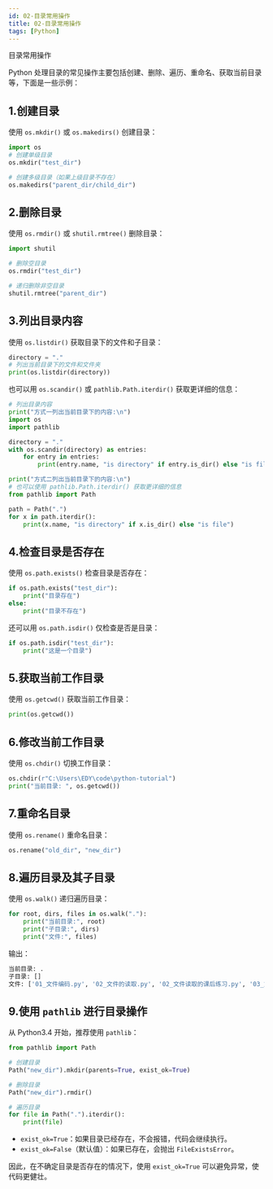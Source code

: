```yaml
---
id: 02-目录常用操作
title: 02-目录常用操作
tags: [Python]
---
```


目录常用操作

Python 处理目录的常见操作主要包括创建、删除、遍历、重命名、获取当前目录等，下面是一些示例：

## 1.创建目录

使用 `os.mkdir()` 或 `os.makedirs()` 创建目录：

```python
import os
# 创建单级目录
os.mkdir("test_dir")

# 创建多级目录（如果上级目录不存在）
os.makedirs("parent_dir/child_dir")
```

## 2.删除目录

使用 `os.rmdir()` 或 `shutil.rmtree()` 删除目录：

```python
import shutil

# 删除空目录
os.rmdir("test_dir")

# 递归删除非空目录
shutil.rmtree("parent_dir")
```

## 3.列出目录内容

使用 `os.listdir()` 获取目录下的文件和子目录：

```python
directory = "."
# 列出当前目录下的文件和文件夹
print(os.listdir(directory))
```

也可以用 `os.scandir()` 或 `pathlib.Path.iterdir()` 获取更详细的信息：

```python
# 列出目录内容
print("方式一列出当前目录下的内容:\n")
import os
import pathlib

directory = "."
with os.scandir(directory) as entries:
    for entry in entries:
        print(entry.name, "is directory" if entry.is_dir() else "is file")

print("方式二列出当前目录下的内容:\n")
# 也可以使用 pathlib.Path.iterdir() 获取更详细的信息
from pathlib import Path

path = Path(".")
for x in path.iterdir():
    print(x.name, "is directory" if x.is_dir() else "is file")
```

## 4.检查目录是否存在

使用 `os.path.exists()` 检查目录是否存在：

```python
if os.path.exists("test_dir"):
    print("目录存在")
else:
    print("目录不存在")
```

还可以用 `os.path.isdir()` 仅检查是否是目录：

```python
if os.path.isdir("test_dir"):
    print("这是一个目录")
```

## 5.获取当前工作目录

使用 `os.getcwd()` 获取当前工作目录：

```python
print(os.getcwd())
```

## 6.修改当前工作目录

使用 `os.chdir()` 切换工作目录：

```python
os.chdir(r"C:\Users\EDY\code\python-tutorial")
print("当前目录: ", os.getcwd())
```

## 7.重命名目录

使用 `os.rename()` 重命名目录：

```python
os.rename("old_dir", "new_dir")
```

## 8.遍历目录及其子目录

使用 `os.walk()` 递归遍历目录：

```python
for root, dirs, files in os.walk("."):
    print("当前目录:", root)
    print("子目录:", dirs)
    print("文件:", files)
```

输出：

```bash
当前目录: .
子目录: []
文件: ['01_文件编码.py', '02_文件的读取.py', '02_文件读取的课后练习.py', '03_文件写入.py', '04_文件操作综合案例.py', '05_目录常用操作.py', 'bill.txt', 'word.txt', 'word.txt.bak', '__init__.py']
```

## 9.使用 `pathlib` 进行目录操作

从 Python3.4 开始，推荐使用 `pathlib`：

```python
from pathlib import Path

# 创建目录
Path("new_dir").mkdir(parents=True, exist_ok=True)

# 删除目录
Path("new_dir").rmdir()

# 遍历目录
for file in Path(".").iterdir():
    print(file)
```

* `exist_ok=True`：如果目录已经存在，不会报错，代码会继续执行。
* `exist_ok=False`（默认值）：如果已存在，会抛出 `FileExistsError`。

因此，在不确定目录是否存在的情况下，使用 `exist_ok=True` 可以避免异常，使代码更健壮。
